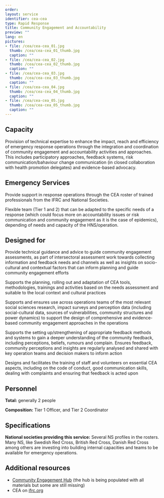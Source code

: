 ```yaml
---
order: 
layout: service
identifier: cea-cea
type: Rapid Response
title: Community Engagement and Accountability
preview: ""
lang: en
pictures:
- file: /cea/cea-cea_01.jpg
  thumb: /cea/cea-cea_01_thumb.jpg
  caption: ""
- file: /cea/cea-cea_02.jpg
  thumb: /cea/cea-cea_02_thumb.jpg
  caption: ""
- file: /cea/cea-cea_03.jpg
  thumb: /cea/cea-cea_03_thumb.jpg
  caption: ""
- file: /cea/cea-cea_04.jpg
  thumb: /cea/cea-cea_04_thumb.jpg
  caption: ""
- file: /cea/cea-cea_05.jpg
  thumb: /cea/cea-cea_05_thumb.jpg
  caption: ""
---
```


## Capacity

Provision of technical expertise to enhance the impact, reach and efficiency of emergency response operations through the integration and coordination of community engagement and accountability activities and approaches. This includes participatory approaches, feedback systems, risk communication/bahaviour change communication (in closed collaboration with health promotion delegates) and evidence-based advocacy. 

## Emergency Services

Provide support in response operations through the CEA roster of trained professionals from the IFRC and National Societies.

Flexible team (Tier 1 and 2) that can be adapted to the specific needs of a response (which could focus more on accountability issues or risk communication and community engagement as it is the case of epidemics), depending of needs and capacity of the HNS/operation.

## Designed for

Provide technical guidance and advice to guide community engagement assessments, as part of intersectoral assessment work towards collecting information and feedback needs and channels as well as insights on socio-cultural and contextual factors that can inform planning and guide community engagement efforts

Supports the planning, rolling out and adaptation of CEA tools, methodologies, trainings and activities based on the needs assessment and suitable to the local context and cultural practices

Supports and ensures use across operations teams of the most relevant social sciences research, impact surveys and perception data (including social-cultural data, sources of vulnerabilities, community structures and power dynamics) to support the design of comprehensive and evidence-based community engagement approaches in the operations 

Supports the setting up/strengthening of appropriate feedback methods and systems to gain a deeper understanding of the community feedback, including perceptions, beliefs, rumours and complain. Ensures feedback, community perceptions and insights are regularly analysed and shared with key operation teams and decision makers to inform action

Designs and facilitates the training of staff and volunteers on essential CEA aspects, including on the code of conduct, good communication skills, dealing with complaints and ensuring that feedback is acted upon

## Personnel

**Total:** generally 2 people

**Composition:** Tier 1 Officer, and Tier 2 Coordinator 

## Specifications

**National societies providing this service:** Several NS profiles in the rosters. Many NS, like Swedish Red Cross, British Red Cross, Danish Red Cross among others are investing into building internal capacities and teams to be available for emergency operations.

## Additional resources

- [Community Engagement Hub](https://www.communityengagementhub.org/) (the hub is being populated with all materials but some are still missing)
- CEA on [ifrc.org](https://www.ifrc.org/CEA)
